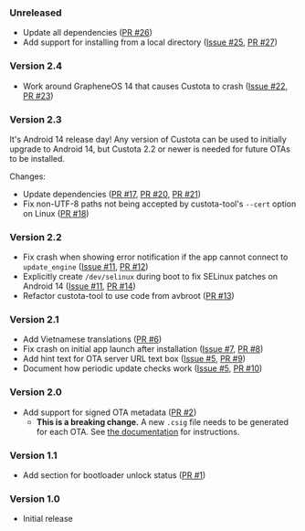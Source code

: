 <!--
    When adding new changelog entries, use [Issue #0] to link to issues and
    [PR #0] to link to pull requests. Then run:

        ./gradlew changelogUpdateLinks

    to update the actual links at the bottom of the file.
-->

### Unreleased

* Update all dependencies ([PR #26])
* Add support for installing from a local directory ([Issue #25], [PR #27])

### Version 2.4

* Work around GrapheneOS 14 that causes Custota to crash ([Issue #22], [PR #23])

### Version 2.3

It's Android 14 release day! Any version of Custota can be used to initially upgrade to Android 14, but Custota 2.2 or newer is needed for future OTAs to be installed.

Changes:

* Update dependencies ([PR #17], [PR #20], [PR #21])
* Fix non-UTF-8 paths not being accepted by custota-tool's `--cert` option on Linux ([PR #18])

### Version 2.2

* Fix crash when showing error notification if the app cannot connect to `update_engine` ([Issue #11], [PR #12])
* Explicitly create `/dev/selinux` during boot to fix SELinux patches on Android 14 ([Issue #11], [PR #14])
* Refactor custota-tool to use code from avbroot ([PR #13])

### Version 2.1

* Add Vietnamese translations ([PR #6])
* Fix crash on initial app launch after installation ([Issue #7], [PR #8])
* Add hint text for OTA server URL text box ([Issue #5], [PR #9])
* Document how periodic update checks work ([Issue #5], [PR #10])

### Version 2.0

* Add support for signed OTA metadata ([PR #2])
    * **This is a breaking change.** A new `.csig` file needs to be generated for each OTA. See [the documentation](./README.md#ota-server) for instructions.

### Version 1.1

* Add section for bootloader unlock status ([PR #1])

### Version 1.0

* Initial release

<!-- Do not manually edit the lines below. Use `./gradlew changelogUpdateLinks` to regenerate. -->
[Issue #5]: https://github.com/chenxiaolong/Custota/issues/5
[Issue #7]: https://github.com/chenxiaolong/Custota/issues/7
[Issue #11]: https://github.com/chenxiaolong/Custota/issues/11
[Issue #22]: https://github.com/chenxiaolong/Custota/issues/22
[Issue #25]: https://github.com/chenxiaolong/Custota/issues/25
[PR #1]: https://github.com/chenxiaolong/Custota/pull/1
[PR #2]: https://github.com/chenxiaolong/Custota/pull/2
[PR #6]: https://github.com/chenxiaolong/Custota/pull/6
[PR #8]: https://github.com/chenxiaolong/Custota/pull/8
[PR #9]: https://github.com/chenxiaolong/Custota/pull/9
[PR #10]: https://github.com/chenxiaolong/Custota/pull/10
[PR #12]: https://github.com/chenxiaolong/Custota/pull/12
[PR #13]: https://github.com/chenxiaolong/Custota/pull/13
[PR #14]: https://github.com/chenxiaolong/Custota/pull/14
[PR #17]: https://github.com/chenxiaolong/Custota/pull/17
[PR #18]: https://github.com/chenxiaolong/Custota/pull/18
[PR #20]: https://github.com/chenxiaolong/Custota/pull/20
[PR #21]: https://github.com/chenxiaolong/Custota/pull/21
[PR #23]: https://github.com/chenxiaolong/Custota/pull/23
[PR #26]: https://github.com/chenxiaolong/Custota/pull/26
[PR #27]: https://github.com/chenxiaolong/Custota/pull/27
